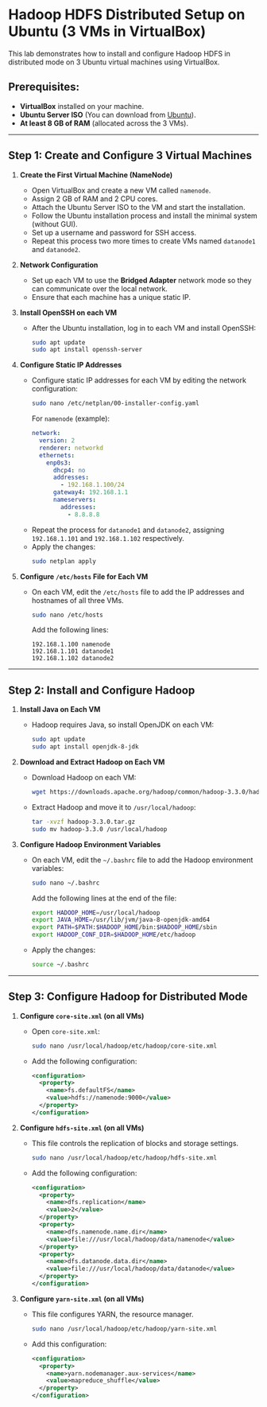 
# Hadoop HDFS Distributed Setup on Ubuntu (3 VMs in VirtualBox)

This lab demonstrates how to install and configure Hadoop HDFS in distributed mode on 3 Ubuntu virtual machines using VirtualBox.

## Prerequisites:
- **VirtualBox** installed on your machine.
- **Ubuntu Server ISO** (You can download from [Ubuntu](https://ubuntu.com/download/server)).
- **At least 8 GB of RAM** (allocated across the 3 VMs).

---

## Step 1: Create and Configure 3 Virtual Machines

1. **Create the First Virtual Machine (NameNode)**
   - Open VirtualBox and create a new VM called `namenode`.
   - Assign 2 GB of RAM and 2 CPU cores.
   - Attach the Ubuntu Server ISO to the VM and start the installation.
   - Follow the Ubuntu installation process and install the minimal system (without GUI).
   - Set up a username and password for SSH access.
   - Repeat this process two more times to create VMs named `datanode1` and `datanode2`.

2. **Network Configuration**
   - Set up each VM to use the **Bridged Adapter** network mode so they can communicate over the local network.
   - Ensure that each machine has a unique static IP.

3. **Install OpenSSH on each VM**
   - After the Ubuntu installation, log in to each VM and install OpenSSH:
     ```bash
     sudo apt update
     sudo apt install openssh-server
     ```

4. **Configure Static IP Addresses**
   - Configure static IP addresses for each VM by editing the network configuration:
     ```bash
     sudo nano /etc/netplan/00-installer-config.yaml
     ```
     For `namenode` (example):
     ```yaml
     network:
       version: 2
       renderer: networkd
       ethernets:
         enp0s3:
           dhcp4: no
           addresses:
             - 192.168.1.100/24
           gateway4: 192.168.1.1
           nameservers:
             addresses:
               - 8.8.8.8
     ```
   - Repeat the process for `datanode1` and `datanode2`, assigning `192.168.1.101` and `192.168.1.102` respectively.
   - Apply the changes:
     ```bash
     sudo netplan apply
     ```

5. **Configure `/etc/hosts` File for Each VM**
   - On each VM, edit the `/etc/hosts` file to add the IP addresses and hostnames of all three VMs.
     ```bash
     sudo nano /etc/hosts
     ```
     Add the following lines:
     ```
     192.168.1.100 namenode
     192.168.1.101 datanode1
     192.168.1.102 datanode2
     ```

---

## Step 2: Install and Configure Hadoop

1. **Install Java on Each VM**
   - Hadoop requires Java, so install OpenJDK on each VM:
     ```bash
     sudo apt update
     sudo apt install openjdk-8-jdk
     ```

2. **Download and Extract Hadoop on Each VM**
   - Download Hadoop on each VM:
     ```bash
     wget https://downloads.apache.org/hadoop/common/hadoop-3.3.0/hadoop-3.3.0.tar.gz
     ```
   - Extract Hadoop and move it to `/usr/local/hadoop`:
     ```bash
     tar -xvzf hadoop-3.3.0.tar.gz
     sudo mv hadoop-3.3.0 /usr/local/hadoop
     ```

3. **Configure Hadoop Environment Variables**
   - On each VM, edit the `~/.bashrc` file to add the Hadoop environment variables:
     ```bash
     sudo nano ~/.bashrc
     ```
     Add the following lines at the end of the file:
     ```bash
     export HADOOP_HOME=/usr/local/hadoop
     export JAVA_HOME=/usr/lib/jvm/java-8-openjdk-amd64
     export PATH=$PATH:$HADOOP_HOME/bin:$HADOOP_HOME/sbin
     export HADOOP_CONF_DIR=$HADOOP_HOME/etc/hadoop
     ```
   - Apply the changes:
     ```bash
     source ~/.bashrc
     ```

---

## Step 3: Configure Hadoop for Distributed Mode

1. **Configure `core-site.xml` (on all VMs)**
   - Open `core-site.xml`:
     ```bash
     sudo nano /usr/local/hadoop/etc/hadoop/core-site.xml
     ```
   - Add the following configuration:
     ```xml
     <configuration>
       <property>
         <name>fs.defaultFS</name>
         <value>hdfs://namenode:9000</value>
       </property>
     </configuration>
     ```

2. **Configure `hdfs-site.xml` (on all VMs)**
   - This file controls the replication of blocks and storage settings.
     ```bash
     sudo nano /usr/local/hadoop/etc/hadoop/hdfs-site.xml
     ```
   - Add the following configuration:
     ```xml
     <configuration>
       <property>
         <name>dfs.replication</name>
         <value>2</value>
       </property>
       <property>
         <name>dfs.namenode.name.dir</name>
         <value>file:///usr/local/hadoop/data/namenode</value>
       </property>
       <property>
         <name>dfs.datanode.data.dir</name>
         <value>file:///usr/local/hadoop/data/datanode</value>
       </property>
     </configuration>
     ```

3. **Configure `yarn-site.xml` (on all VMs)**
   - This file configures YARN, the resource manager.
     ```bash
     sudo nano /usr/local/hadoop/etc/hadoop/yarn-site.xml
     ```
   - Add this configuration:
     ```xml
     <configuration>
       <property>
         <name>yarn.nodemanager.aux-services</name>
         <value>mapreduce_shuffle</value>
       </property>
     </configuration>
     ```
